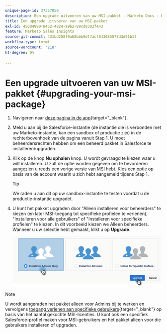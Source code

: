 ```yaml
---
unique-page-id: 37357050
description: Een upgrade uitvoeren van uw MSI-pakket - Marketo Docs - Productdocumentatie
title: Een upgrade uitvoeren van uw MSI-pakket
exl-id: 45004990-8452-4824-a9b2-89cd8302fe43
feature: Marketo Sales Insights
source-git-commit: 431bd258f9a68bbb9df7acf043085578d3d91b1f
workflow-type: tm+mt
source-wordcount: '218'
ht-degree: 0%

---
```


# Een upgrade uitvoeren van uw MSI-pakket {#upgrading-your-msi-package}

1. Navigeren naar [deze pagina in de app](https://appexchange.salesforce.com/listingDetail?listingId=a0N30000001SVZmEAO){target="_blank"}.

1. Meld u aan bij de Salesforce-instantie (de instantie die is verbonden met uw Marketo-instantie, kan een sandbox of productie zijn) in de rechterbovenhoek van de pagina vanuit Stap 1. U moet beheerdersrechten hebben om een beheerd pakket in Salesforce te installeren/upgraden.

1. Klik op de knop **Nu ophalen** knop. U wordt gevraagd te kiezen waar u wilt installeren. U zult de optie worden gegeven om te bevorderen aangezien u reeds een vorige versie van MSI hebt. Kies een optie op basis van de account waarin u zich hebt aangemeld tijdens Stap 1.

   >[!TIP]
   >
   >We raden u aan dit op uw sandbox-instantie te testen voordat u de productie-instantie upgradet.

1. U kunt het pakket upgraden door &quot;Alleen installeren voor beheerders&quot; te kiezen (en later MSI-toegang tot specifieke profielen te verlenen), &quot;Installeren voor alle gebruikers&quot; of &quot;Installeren voor specifieke profielen&quot; te kiezen. In dit voorbeeld kiezen we Alleen beheerders. Wanneer u uw selectie hebt gemaakt, klikt u op **Upgrade**.

   ![](assets/four.png)

>[!NOTE]
>
>U wordt aangeraden het pakket alleen voor Admins bij te werken en vervolgens [toegang verlenen aan specifieke gebruikers](/help/marketo/product-docs/marketo-sales-insight/msi-for-salesforce/configuration/add-sales-insight-access-to-profiles.md){target="_blank"} op basis van het aantal gekochte MSI-licenties. U kunt ook een specifiek Salesforce-profiel maken voor MSI-gebruikers en het pakket alleen voor die gebruikers installeren of upgraden.
